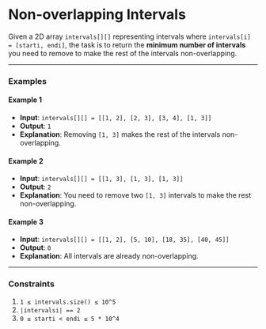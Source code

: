 # Non-overlapping Intervals

Given a 2D array `intervals[][]` representing intervals where `intervals[i] = [starti, endi]`, the task is to return the **minimum number of intervals** you need to remove to make the rest of the intervals non-overlapping.

---

### Examples

#### Example 1
- **Input**: `intervals[][] = [[1, 2], [2, 3], [3, 4], [1, 3]]`
- **Output**: `1`
- **Explanation**: Removing `[1, 3]` makes the rest of the intervals non-overlapping.

#### Example 2
- **Input**: `intervals[][] = [[1, 3], [1, 3], [1, 3]]`
- **Output**: `2`
- **Explanation**: You need to remove two `[1, 3]` intervals to make the rest non-overlapping.

#### Example 3
- **Input**: `intervals[][] = [[1, 2], [5, 10], [18, 35], [40, 45]]`
- **Output**: `0`
- **Explanation**: All intervals are already non-overlapping.

---

### Constraints
1. `1 ≤ intervals.size() ≤ 10^5`
2. `|intervalsi| == 2`
3. `0 ≤ starti < endi ≤ 5 * 10^4`
